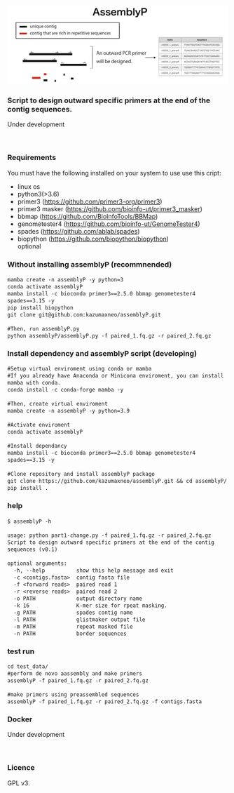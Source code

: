 <p align="center"><img src="images/logo2.png" alt="Minipolish" width="700"></p>

    
### Script to design outward specific primers at the end of the contig sequences.
  
Under development  

　
　

### Requirements

You must have the following installed on your system to use use this cript:  
* linux os  
* python3(>3.6)  
* primer3 (<https://github.com/primer3-org/primer3>)  
* primer3 masker (<https://github.com/bioinfo-ut/primer3_masker>)  
* bbmap (<https://github.com/BioInfoTools/BBMap>)  
* genometester4 (<https://github.com/bioinfo-ut/GenomeTester4>)  
* spades (<https://github.com/ablab/spades>)  
* biopython (<https://github.com/biopython/biopython>)  
optional  

  
  
### Without installing assemblyP (recommnended)
    mamba create -n assemblyP -y python=3
    conda activate assemblyP
    mamba install -c bioconda primer3==2.5.0 bbmap genometester4 spades==3.15 -y
    pip install biopython
    git clone git@github.com:kazumaxneo/assemblyP.git
      
    #Then, run assemblyP.py
    python assemblyP/assemblyP.py -f paired_1.fq.gz -r paired_2.fq.gz


### Install dependency and assemblyP script (developing)
    #Setup virtual enviroment using conda or mamba
    #If you already have Anaconda or Minicona enviroment, you can install mamba with conda.   
    conda install -c conda-forge mamba -y
    
    #Then, create virtual enviroment
    mamba create -n assemblyP -y python=3.9
      
    #Activate enviroment
    conda activate assemblyP
      
    #Install dependancy
    mamba install -c bioconda primer3==2.5.0 bbmap genometester4 spades==3.15 -y
        
    #Clone repository and install assemblyP package
    git clone https://github.com/kazumaxneo/assemblyP.git && cd assemblyP/
    pip install .
  
  
### help  
    $ assemblyP -h

    usage: python part1-change.py -f paired_1.fq.gz -r paired_2.fq.gz  
    Script to design outward specific primers at the end of the contig sequences (v0.1)  

    optional arguments:  
      -h, --help          show this help message and exit  
      -c <contigs.fasta>  contig fasta file  
      -f <forward reads>  paired read 1  
      -r <reverse reads>  paired read 2  
      -o PATH             output directory name  
      -k 16               K-mer size for rpeat masking.  
      -g PATH             spades contig name  
      -l PATH             glistmaker output file  
      -m PATH             repeat masked file  
      -n PATH             border sequences    
  
  

### test run
    cd test_data/
    #perform de novo aassembly and make primers
    assemblyP -f paired_1.fq.gz -r paired_2.fq.gz
    
    #make primers using preassembled sequences
    assemblyP -f paired_1.fq.gz -r paired_2.fq.gz -f contigs.fasta


### Docker
Under development 

　
　
### Licence
GPL v3.



    
        


